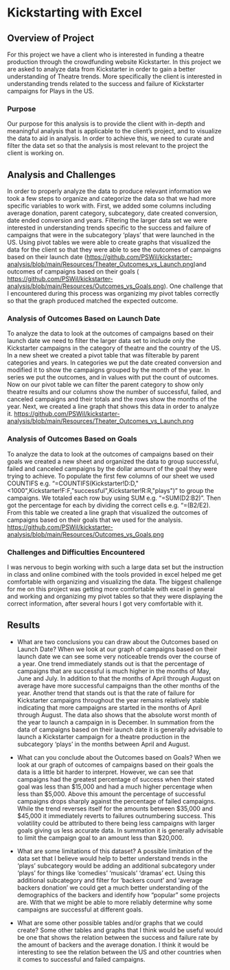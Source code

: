# Kickstarting with Excel

## Overview of Project

For this project we have a client who is interested in funding a theatre production through the crowdfunding website Kickstarter. In this project we are asked to analyze data from Kickstarter in order to gain a better understanding of Theatre trends. More specifically the client is interested in understanding trends related to the success and failure of Kickstarter campaigns for Plays in the US.

### Purpose

Our purpose for this analysis is to provide the client with in-depth and meaningful analysis that is applicable to the client’s project, and to visualize the data to aid in analysis. In order to achieve this, we need to curate and filter the data set so that the analysis is most relevant to the project the client is working on.

## Analysis and Challenges

In order to properly analyze the data to produce relevant information we took a few steps to organize and categorize the data so that we had more specific variables to work with. First, we added some columns including average donation, parent category, subcategory, date created conversion, date ended conversion and years. Filtering the larger data set we were interested in understanding trends specific to the success and failure of campaigns that were in the subcategory ‘plays’ that were launched in the US. Using pivot tables we were able to create graphs that visualized the data for the client so that they were able to see the outcomes of campaigns based on their launch date (https://github.com/PSWil/kickstarter-analysis/blob/main/Resources/Theater_Outcomes_vs_Launch.png)and outcomes of campaigns based on their goals ( https://github.com/PSWil/kickstarter-analysis/blob/main/Resources/Outcomes_vs_Goals.png). One challenge that I encountered during this process was organizing my pivot tables correctly so that the graph produced matched the expected outcome. 

### Analysis of Outcomes Based on Launch Date

To analyze the data to look at the outcomes of campaigns based on their launch date we need to filter the larger data set to include only the Kickstarter campaigns in the category of theatre and the country of the US. In a new sheet we created a pivot table that was filterable by parent categories and years. In categories we put the date created conversion and modified it to show the campaigns grouped by the month of the year. In series we put the outcomes, and in values with put the count of outcomes. Now on our pivot table we can filter the parent category to show only theatre results and our columns show the number of successful, failed, and canceled campaigns and their totals and the rows show the months of the year. Next, we created a line graph that shows this data in order to analyze it. https://github.com/PSWil/kickstarter-analysis/blob/main/Resources/Theater_Outcomes_vs_Launch.png

### Analysis of Outcomes Based on Goals

To analyze the data to look at the outcomes of campaigns based on their goals we created a new sheet and organized the data to group successful, failed and canceled campaigns by the dollar amount of the goal they were trying to achieve. To populate the first few columns of our sheet we used COUNTIFS e.g. “=COUNTIFS(Kickstarter!D:D,"<1000",Kickstarter!F:F,"successful",Kickstarter!R:R,"plays")” to group the campaigns. We totaled each row buy using SUM e.g. “=SUM(D2:B2)”. Then got the percentage for each by dividing the correct cells e.g. “=(B2/E2). From this table we created a line graph that visualized the outcomes of campaigns based on their goals that we used for the analysis. https://github.com/PSWil/kickstarter-analysis/blob/main/Resources/Outcomes_vs_Goals.png

### Challenges and Difficulties Encountered

I was nervous to begin working with such a large data set but the instruction in class and online combined with the tools provided in excel helped me get comfortable with organizing and visualizing the data. The biggest challenge for me on this project was getting more comfortable with excel in general and working and organizing my pivot tables so that they were displaying the correct information, after several hours I got very comfortable with it.

## Results

- What are two conclusions you can draw about the Outcomes based on Launch Date?
When we look at our graph of campaigns based on their launch date we can see some very noticeable trends over the course of a year. One trend immediately stands out is that the percentage of campaigns that are successful is much higher in the months of May, June and July. In addition to that the months of April through August on average have more successful campaigns than the other months of the year. Another trend that stands out is that the rate of failure for Kickstarter campaigns throughout the year remains relatively stable indicating that more campaigns are started in the months of April through August. The data also shows that the absolute worst month of the year to launch a campaign in is December. In summation from the data of campaigns based on their launch date it is generally advisable to launch a Kickstarter campaign for a theatre production in the subcategory ‘plays’ in the months between April and August.

- What can you conclude about the Outcomes based on Goals?
When we look at our graph of outcomes of campaigns based on their goals the data is a little bit harder to interpret. However, we can see that campaigns had the greatest percentage of success when their stated goal was less than $15,000 and had a much higher percentage when less than $5,000. Above this amount the percentage of successful campaigns drops sharply against the percentage of failed campaigns. While the trend reverses itself for the amounts between $35,000 and $45,000 it immediately reverts to failures outnumbering success. This volatility could be attributed to there being less campaigns with larger goals giving us less accurate data. In summation it is generally advisable to limit the campaign goal to an amount less than $20,000.	

- What are some limitations of this dataset?
A possible limitation of the data set that I believe would help to better understand trends in the ‘plays’ subcategory would be adding an additional subcategory under ‘plays’ for things like ‘comedies’ ‘musicals’ ‘dramas’ ect. Using this additional subcategory and filter for ‘backers count’ and ‘average backers donation’ we could get a much better understanding of the demographics of the backers and identify how “popular” some projects are. With that we might be able to more reliably determine why some campaigns are successful at different goals.

- What are some other possible tables and/or graphs that we could create?
Some other tables and graphs that I think would be useful would be one that shows the relation between the success and failure rate by the amount of backers and the average donation. I think it would be interesting to see the relation between the US and other countries when it comes to successful and failed campaigns.
